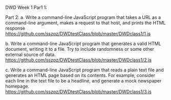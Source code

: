 DWD Week 1
Par1 1:



Part 2:
a. Write a command-line JavaScript program that takes a URL as a command-line argument, makes a request to that host, and prints the HTML response
https://github.com/sszpz/DWDtestClass/blob/master/DWDclass1/1.js


b. Write a command-line JavaScript program that generates a valid HTML document, writing it to a file. Try to include randomness or some other external source of data.
https://github.com/sszpz/DWDtestClass/blob/master/DWDclass1/2.js

c. Write a command-line JavaScript program that reads a plain text file and generates an HTML page based on its contents. For example, consider each line in the text file to be a headline, and generate a mock newspaper homepage.
https://github.com/sszpz/DWDtestClass/blob/master/DWDclass1/3.js


